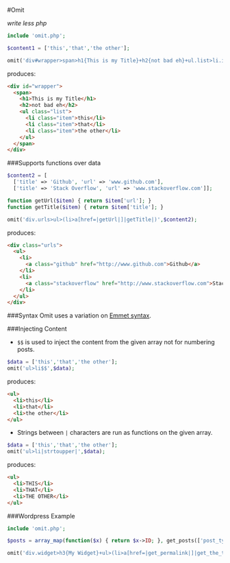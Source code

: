 #Omit

*write less php*

```php
include 'omit.php'; 

$content1 = ['this','that','the other'];

omit('div#wrapper>span>h1{This is my Title}+h2{not bad eh}+ul.list>li.item$', $content1);
```
produces:
```html
<div id="wrapper">
  <span>
    <h1>This is my Title</h1>
    <h2>not bad eh</h2>
    <ul class="list">
      <li class="item">this</li>
      <li class="item">that</li>
      <li class="item">the other</li>
    </ul>
  </span>
</div>
```

###Supports functions over data
```php
$content2 = [
  ['title' => 'Github', 'url' => 'www.github.com'],
  ['title' => 'Stack Overflow', 'url' => 'www.stackoverflow.com']];

function getUrl($item) { return $item['url']; }
function getTitle($item) { return $item['title']; }

omit('div.urls>ul>(li>a[href=|getUrl|]|getTitle|)',$content2);
```
produces:
```html
<div class="urls">
  <ul>
    <li>
      <a class="github" href="http://www.github.com">Github</a>
    </li>
    <li>
      <a class="stackoverflow" href="http://www.stackoverflow.com">Stack Overflow</a>
    </li>
  </ul>
</div>
```

###Syntax 
Omit uses a variation on [Emmet syntax](http://docs.emmet.io/abbreviations/syntax/).

###Injecting Content
- `$$` is used to inject the content from the given array not for numbering posts.
```php
$data = ['this','that','the other'];
omit('ul>li$$',$data);
```
produces:
```html
<ul>
  <li>this</li>
  <li>that</li>
  <li>the other</li>
</ul>
```
- Strings between `|` characters are run as functions on the given array. 
```php
$data = ['this','that','the other'];
omit('ul>li|strtoupper|',$data);
```
produces:
```html
<ul>
  <li>THIS</li>
  <li>THAT</li>
  <li>THE OTHER</li>
</ul>
```

###Wordpress Example
```php
include 'omit.php'; 

$posts = array_map(function($x) { return $x->ID; }, get_posts(['post_type'=>'news']));

omit('div.widget>h3{My Widget}+ul>(li>a[href=|get_permalink|]|get_the_title|)',$posts);
```


